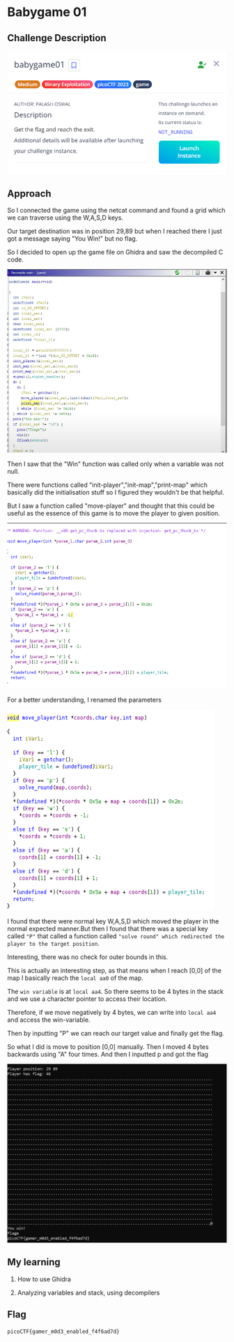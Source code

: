 # Babygame 01

## Challenge Description

![alt text](./Images/Babygame01.png)

## Approach

So I connected the game using the netcat command and found a grid which we can traverse using the W,A,S,D keys.

Our target destination was in position 29,89 but when I reached there I just got a message saying "You Win!" but no flag.

So I decided to open up the game file on Ghidra and saw the decompiled C code.

![alt text](./Images/Babygame01(1).png)

Then I saw that the "Win" function was called only when a variable was not null.

There were functions called "init-player","init-map","print-map" which basically did the initialisation stuff so I figured they wouldn't be that helpful.

But I saw a function called "move-player" and thought that this could be useful as the essence of this game is to move the player to given position.

![alt text](./Images/Babygame01(2).png)

For a better understanding, I renamed the parameters

![alt text](./Images/Babygame01(3).png)

I found that there were normal key W,A,S,D which moved the player in the normal expected manner.But then I found that there was a special key called `"P"` that called a function called `"solve round" which redirected the player to the target position`.


Interesting, there was no check for outer bounds in this.

This is actually an interesting step, as that means when I reach [0,0] of the map I basically reach the `local aa0` of the map.

The `win variable` is at `local aa4`. So there seems to be 4 bytes in the stack and we use a character pointer to access their location.


Therefore, if we move negatively by 4 bytes, we can write into `local aa4` and access the win-variable.

Then by inputting "P" we can reach our target value and finally get the flag.


So what I did is move to position [0,0] manually. Then I moved 4 bytes backwards using "A" four times. And then I inputted p and got the flag

![alt text](./Images/Babygame01(4).png)

## My learning

1. How to use Ghidra

2. Analyzing variables and stack, using decompilers

## Flag

`picoCTF{gamer_m0d3_enabled_f4f6ad7d}`